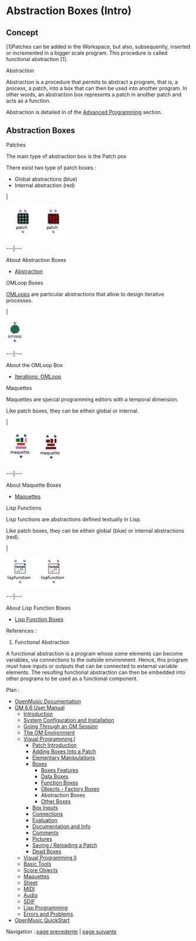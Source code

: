 
# Abstraction Boxes (Intro)

## Concept

[1]Patches can be added in the Workspace, but also, subsequently, inserted or
incremented in a bigger scale program. This procedure is called  functional
abstraction [1].

Abstraction

Abstraction is a procedure that permits to abstract a program, that is, a
process, a patch, into a box that can then be used into another program. In
other words, an abstraction box represents a patch in another patch and acts
as a function.

Abstraction is detailed in of the [Advanced
Programming](AdvancedVisualProgramming) section.

## Abstraction Boxes

Patches

The main type of abstraction box is the Patch pox

There exist two type of patch boxes :

  * Global abstractions (blue)
  * Internal abstraction (red)

|

![](../res/ob-absbox.png)  
  
---|---  
  
About Abstraction Boxes

  * [Abstraction](Abstraction)

OMLoop Boxes

[OMLoops](OMLoop) are particular abstractions that allow to design
iterative processes.

|

![](../res/ob-omloop.png)  
  
---|---  
  
About the OMLoop Box

  * [Iterations: OMLoop](OMLoop)

Maquettes

Maquettes are special programming editors with a temporal dimension.

Like patch boxes, they can be eitheir global or internal.

|

![](../res/ob-maqbox.png)  
  
---|---  
  
About Maquette Boxes

  * [Maquettes](Maquettes)

Lisp Functions

Lisp functions are abstractions defined textually in Lisp.

Like patch boxes, they can be eitheir global (blue) or internal abstractions
(red).

|

![](../res/ob-lispbox.png)  
  
---|---  
  
About Lisp Function Boxes

  * [Lisp Function Boxes](LispFunctions)

References :

  1. Functional Abstraction

A functional abstraction is a program whose some elements can become
variables, via connections to the outside environment. Hence, this program
must have inputs or outputs that can be connected to external variable
elements. The resulting functional abstraction can then be embedded into other
programs to be used as a functional component.

Plan :

  * [OpenMusic Documentation](OM-Documentation)
  * [OM 6.6 User Manual](OM-User-Manual)
    * [Introduction](00-Sommaire)
    * [System Configuration and Installation](Installation)
    * [Going Through an OM Session](Goingthrough)
    * [The OM Environment](Environment)
    * [Visual Programming I](BasicVisualProgramming)
      * [Patch Introduction](ProgrammingIntro)
      * [Adding Boxes Into a Patch](AddingBoxes)
      * [Elementary Manipulations](ElementaryManips)
      * [Boxes](Boxes)
        * [Boxes Features](GraphicFeatures)
        * [Data Boxes](DataBox)
        * [Function Boxes](FunctionBoxes)
        * [Objects - Factory Boxes](FactoryBoxes)
        * Abstraction Boxes
        * [Other Boxes](OtherBoxes)
      * [Box Inputs](BoxInputs)
      * [Connections](Connections)
      * [Evaluation](Evaluation)
      * [Documentation and Info](DocAndInfo)
      * [Comments](Comments)
      * [Pictures](Pictures)
      * [Saving / Reloading a Patch](SavingPatch)
      * [Dead Boxes](DeadBox)
    * [Visual Programming II](AdvancedVisualProgramming)
    * [Basic Tools](BasicObjects)
    * [Score Objects](ScoreObjects)
    * [Maquettes](Maquettes)
    * [Sheet](Sheet)
    * [MIDI](MIDI)
    * [Audio](Audio)
    * [SDIF](SDIF)
    * [Lisp Programming](Lisp)
    * [Errors and Problems](errors)
  * [OpenMusic QuickStart](QuickStart-Chapters)

Navigation : [page precedente](4-ImportExport "page
précédente\(Import/Export\)") | [page suivante](OtherBoxes "page
suivante\(Other Boxes\)")

